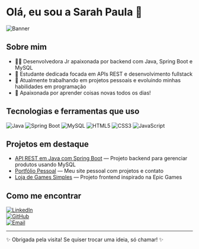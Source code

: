 # Olá, eu sou a Sarah Paula 👋

![Banner](https://your-image-url.com/banner.png) <!-- opcional: pode colocar uma imagem ou GIF legal aqui -->

## Sobre mim
- 👩‍💻 Desenvolvedora Jr apaixonada por backend com Java, Spring Boot e MySQL  
- 🎯 Estudante dedicada focada em APIs REST e desenvolvimento fullstack  
- 🚀 Atualmente trabalhando em projetos pessoais e evoluindo minhas habilidades em programação  
- 🌱 Apaixonada por aprender coisas novas todos os dias!

## Tecnologias e ferramentas que uso

![Java](https://img.shields.io/badge/Java-ED8B00?style=for-the-badge&logo=java&logoColor=white)
![Spring Boot](https://img.shields.io/badge/SpringBoot-6DB33F?style=for-the-badge&logo=spring&logoColor=white)
![MySQL](https://img.shields.io/badge/MySQL-4479A1?style=for-the-badge&logo=mysql&logoColor=white)
![HTML5](https://img.shields.io/badge/HTML5-E34F26?style=for-the-badge&logo=html5&logoColor=white)
![CSS3](https://img.shields.io/badge/CSS3-1572B6?style=for-the-badge&logo=css3&logoColor=white)
![JavaScript](https://img.shields.io/badge/JavaScript-F7DF1E?style=for-the-badge&logo=javascript&logoColor=black)

## Projetos em destaque

- [API REST em Java com Spring Boot](https://github.com/Sarahpaula/api-rest-java) — Projeto backend para gerenciar produtos usando MySQL  
- [Portfólio Pessoal](https://github.com/Sarahpaula/portfolio-pessoal) — Meu site pessoal com projetos e contato  
- [Loja de Games Simples](https://github.com/Sarahpaula/loja-games) — Projeto frontend inspirado na Epic Games  

## Como me encontrar

[![LinkedIn](https://img.shields.io/badge/-LinkedIn-0A66C2?style=for-the-badge&logo=linkedin&logoColor=white)](https://linkedin.com/in/sarahpaula)  
[![GitHub](https://img.shields.io/badge/-GitHub-181717?style=for-the-badge&logo=github&logoColor=white)](https://github.com/Sarahpaula)  
[![Email](https://img.shields.io/badge/-Email-D14836?style=for-the-badge&logo=gmail&logoColor=white)](mailto:sarahpaulasi@gmail.com)  

---

✨ Obrigada pela visita! Se quiser trocar uma ideia, só chamar! ✨
